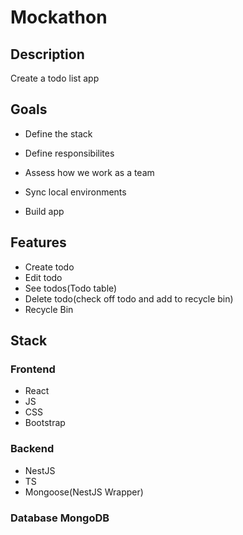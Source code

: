 # Mockathon

## Description

Create a todo list app

## Goals

- Define the stack

- Define responsibilites

- Assess how we work as a team

- Sync local environments

- Build app

## Features

- Create todo
- Edit todo
- See todos(Todo table)
- Delete todo(check off todo and add to recycle bin)
- Recycle Bin

## Stack

### Frontend

- React
- JS
- CSS
- Bootstrap

### Backend

- NestJS
- TS
- Mongoose(NestJS Wrapper)

### Database MongoDB
